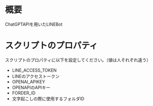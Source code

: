# 概要
ChatGPTAPIを用いたLINEBot

# スクリプトのプロパティ
スクリプトのプロパティに以下を設定してください。（値は人それぞれ違う）
- LINE_ACCESS_TOKEN　
 - LINEのアクセストークン
- OPENAI_APIKEY
 - OPENAPIのAPIキー
- FORDER_ID
 - 文字起こしの際に使用するフォルダID
